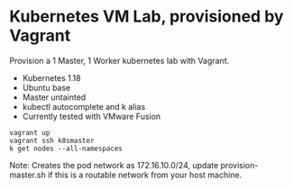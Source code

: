 # Kubernetes VM Lab, provisioned by Vagrant
Provision a 1 Master, 1 Worker kubernetes lab with Vagrant.

- Kubernetes 1.18
- Ubuntu base
- Master untainted
- kubectl autocomplete and k alias
- Currently tested with VMware Fusion

```
vagrant up
vagrant ssh k8smaster
k get nodes --all-namespaces
```

Note: Creates the pod network as 172.16.10.0/24, update provision-master.sh 
if this is a routable network from your host machine.
